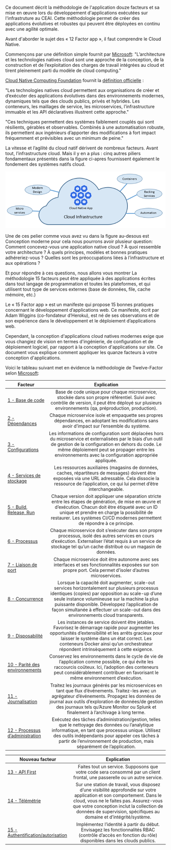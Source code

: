 Ce document décrit la méthodologie de l'application douze facteurs et sa mise en œuvre lors du développement d'applications exécutées sur l'infrastruture au CEAI. Cette méthodologie permet de créer des applications évolutives et robustes qui peuvent être déployées en continu avec une agilité optimale.

Avant d'aborder le sujet des « 12 Factor app », il faut comprendre le Cloud Native.

Commençons par une définition simple fournit par [Microsoft](https://docs.microsoft.com/en-us/dotnet/architecture/cloud-native/definition):
"L’architecture et les technologies natives cloud sont une approche de la conception, de la construction et de l’exploitation des charges de travail intégrées au cloud et tirent pleinement parti du modèle de cloud computing."

[Cloud Native Computing Foundation](https://www.cncf.io/) fournit la [définition officielle](https://github.com/cncf/foundation/blob/main/charter.md) :

"Les technologies natives cloud permettent aux organisations de créer et d’exécuter des applications évolutives dans des environnements modernes, dynamiques tels que des clouds publics, privés et hybrides. Les conteneurs, les maillages de service, les microservices, l’infrastructure immuable et les API déclaratives illustrent cette approche."

"Ces techniques permettent des systèmes faiblement couplés qui sont résilients, gérables et observables. Combinés à une automatisation robuste, ils permettent aux ingénieurs d’apporter des modifications à fort impact fréquemment et prévisibles avec un minimum de peine."

La vitesse et l’agilité du cloud natif dérivent de nombreux facteurs. Avant tout, l’infrastructure cloud. Mais il y en a plus : cinq autres piliers fondamentaux présentés dans la figure ci-apres fournissent également le fondement des systèmes natifs cloud.

![](./images/cloud_native_foundational_pillars.png) 

Une de ces pelier comme vous avez vu dans la figure au-desous est Conception moderne pour cela nous pourrons avoir plusieur question:
Comment concevez-vous une application native cloud ? À quoi ressemble votre architecture ? À quels principes, modèles et bonnes pratiques adhéreriez-vous ? Quelles sont les préoccupations liées à l’infrastructure et aux opérations ?

Et pour répondre à ces questions, nous allons vous montrer La méthodologie 15 facteurs peut être appliquée à des applications écrites dans tout langage de programmation et toutes les plateformes, et qui utilisent tout type de services externes (base de données, file, cache mémoire, etc.)

Le « 15 Factor app » est un manifeste qui propose 15 bonnes pratiques concernant le développement d’applications web. Ce manifeste, écrit par Adam Wiggins (co-fondateur d’Heroku), est né de ses observations et de son expérience dans le développement et le déploiement d’applications web.

Cependant, la conception d'applications cloud natives modernes exige que vous changiez de vision en termes d'ingénierie, de configuration et de déploiement logiciel, par rapport à la conception d'applications sur site. Ce document vous explique comment appliquer les quanze facteurs à votre conception d'applications.

Voici le tableau suivant met en évidence la méthodologie de Twelve-Factor selon [Microsoft](https://docs.microsoft.com/fr-ca/dotnet/architecture/cloud-native/definition#the-twelve-factor-application):


| Facteur   |      Explication  |
|----------|:-------------:|
| [1 - Base de code](./factors_app/base_code.md) | Base de code unique pour chaque microservice, stockée dans son propre référentiel. Suivi avec contrôle de version, il peut être déployé sur plusieurs environnements (qa, préproduction, production).  |
| [2 - Dépendances](./factors_app/dependances.md) |  Chaque microservice isole et empaquette ses propres dépendances, en adoptant les modifications sans avoir d’impact sur l’ensemble du système.    |
| [3 - Configurations](./factors_app/configurations.md)	 | Les informations de configuration sont déplacées hors du microservice et externalisées par le biais d’un outil de gestion de la configuration en dehors du code. Le même déploiement peut se propager entre les environnements avec la configuration appropriée appliquée. |
| [4 - Services de stockage](./factors_app/stockage.md) | Les ressources auxiliaires (magasins de données, caches, répartiteurs de messages) doivent être exposées via une URL adressable. Cela dissocie la ressource de l’application, ce qui lui permet d’être interchangeable. |
| [5 - Build, Release, Run](./factors_app/cicd.md) | Chaque version doit appliquer une séparation stricte entre les étapes de génération, de mise en œuvre et d’exécution. Chacun doit être étiqueté avec un ID unique et prendre en charge la possibilité de restaurer. Les systèmes CI/CD modernes permettent de répondre à ce principe. |
| [6 - Processus](./factors_app/processus.md) | Chaque microservice doit s’exécuter dans son propre processus, isolé des autres services en cours d’exécution. Externaliser l’état requis à un service de stockage tel qu’un cache distribué ou un magasin de données. |
| [7 - Liaison de port](../liaison_port.md) | Chaque microservice doit être autonome avec ses interfaces et ses fonctionnalités exposées sur son propre port. Cela permet d’isoler d’autres microservices. |
| [8 - Concurrence](./factors_app/concurrence.md) | Lorsque la capacité doit augmenter, scale-out services horizontalement sur plusieurs processus identiques (copies) par opposition au scale-up d’une seule instance volumineuse sur la machine la plus puissante disponible. Développez l’application de façon simultanée à effectuer un scale-out dans des environnements cloud transparents. |
| [9 - Disposabilité](./factors_app/disposabilite.md) | Les instances de service doivent être jetables. Favorisez le démarrage rapide pour augmenter les opportunités d’extensibilité et les arrêts gracieux pour laisser le système dans un état correct. Les conteneurs Docker ainsi qu’un orchestrateur répondent intrinsèquement à cette exigence. |
| [10 - Parité des environnements](./factors_app/parite_environnements.md) | Conservez les environnements dans le cycle de vie de l’application comme possible, ce qui évite les raccourcis coûteux. Ici, l’adoption des conteneurs peut considérablement contribuer en favorisant le même environnement d’exécution. |
| [11 - Journalisation](./factors_app/journalisation.md)  | Traitez les journaux générés par les microservices en tant que flux d’événements. Traitez-les avec un agrégateur d’événements. Propagez les données de journal aux outils d’exploration de données/de gestion des journaux tels qu’Azure Monitor ou Splunk et finalement à l’archivage à long terme. |
| [12 - Processus d’administration](./factors_app/processus_administration.md) | Exécutez des tâches d’administration/gestion, telles que le nettoyage des données ou l’analytique informatique, en tant que processus unique. Utilisez des outils indépendants pour appeler ces tâches à partir de l’environnement de production, mais séparément de l’application. |

| Nouveau facteur   |      Explication  |
|----------|:-------------:|
| [13 - API First](./factors_app/api_first.md) | Faites tout un service. Supposons que votre code sera consommé par un client frontal, une passerelle ou un autre service. |
| [14 - Télémétrie](./factors_app/telemetrie.md) | Sur une station de travail, vous disposez d’une visibilité approfondie sur votre application et son comportement. Dans le cloud, vous ne le faites pas. Assurez-vous que votre conception inclut la collection de données de supervision, spécifiques au domaine et d’intégrité/système. |
| [15 - Authentification/autorisation](./factors_app/authentification.md) | Implémentez l’identité à partir du début. Envisagez les fonctionnalités RBAC (contrôle d’accès en fonction du rôle) disponibles dans les clouds publics. |